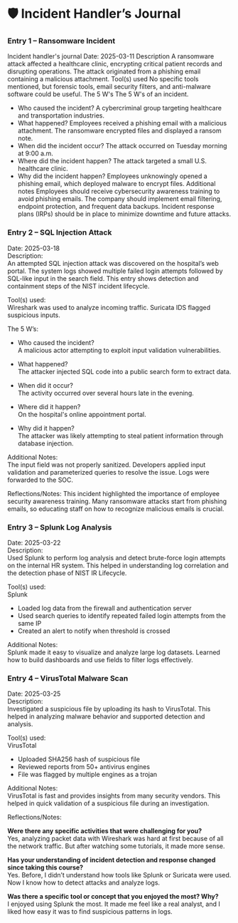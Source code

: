 # 🛡️ Incident Handler’s Journal

### Entry 1 – Ransomware Incident
 Incident handler's journal
Date: 
2025-03-11
	Description
	A ransomware attack affected a healthcare clinic, encrypting critical patient records and disrupting operations. The attack originated from a phishing email containing a malicious attachment.
	Tool(s) used
	No specific tools mentioned, but forensic tools, email security filters, and anti-malware software could be useful.
	The 5 W's 
	The 5 W's of an incident.
* Who caused the incident?
A cybercriminal group targeting healthcare and transportation industries.
* What happened?
Employees received a phishing email with a malicious attachment. The ransomware encrypted files and displayed a ransom note.
* When did the incident occur?
The attack occurred on Tuesday morning at 9:00 a.m.
* Where did the incident happen?
The attack targeted a small U.S. healthcare clinic.
* Why did the incident happen?
Employees unknowingly opened a phishing email, which deployed malware to encrypt files.
	Additional notes
	Employees should receive cybersecurity awareness training to avoid phishing emails.
The company should implement email filtering, endpoint protection, and frequent data backups.
Incident response plans (IRPs) should be in place to minimize downtime and future attacks.

### Entry 2 – SQL Injection Attack
Date: 2025-03-18   
Description:  
An attempted SQL injection attack was discovered on the hospital’s web portal. The system logs showed multiple failed login attempts followed by SQL-like input in the search field. This entry shows detection and containment steps of the NIST incident lifecycle.  

Tool(s) used:  
Wireshark was used to analyze incoming traffic. Suricata IDS flagged suspicious inputs.  

The 5 W’s:  
* Who caused the incident?  
A malicious actor attempting to exploit input validation vulnerabilities.  

* What happened?  
The attacker injected SQL code into a public search form to extract data.  

* When did it occur?  
The activity occurred over several hours late in the evening.  

* Where did it happen?  
On the hospital's online appointment portal.  

* Why did it happen?  
The attacker was likely attempting to steal patient information through database injection.  

Additional Notes:  
The input field was not properly sanitized. Developers applied input validation and parameterized queries to resolve the issue. Logs were forwarded to the SOC.


Reflections/Notes: This incident highlighted the importance of employee security awareness training. Many ransomware attacks start from phishing emails, so educating staff on how to recognize malicious emails is crucial.

### Entry 3 – Splunk Log Analysis
Date: 2025-03-22   
Description:  
Used Splunk to perform log analysis and detect brute-force login attempts on the internal HR system. This helped in understanding log correlation and the detection phase of NIST IR Lifecycle.  

Tool(s) used:  
Splunk  
* Loaded log data from the firewall and authentication server  
* Used search queries to identify repeated failed login attempts from the same IP  
* Created an alert to notify when threshold is crossed  

Additional Notes:  
Splunk made it easy to visualize and analyze large log datasets. Learned how to build dashboards and use fields to filter logs effectively.

### Entry 4 – VirusTotal Malware Scan
Date: 2025-03-25   
Description:  
Investigated a suspicious file by uploading its hash to VirusTotal. This helped in analyzing malware behavior and supported detection and analysis.  

Tool(s) used:  
VirusTotal  
* Uploaded SHA256 hash of suspicious file  
* Reviewed reports from 50+ antivirus engines  
* File was flagged by multiple engines as a trojan  

Additional Notes:  
VirusTotal is fast and provides insights from many security vendors. This helped in quick validation of a suspicious file during an investigation.

Reflections/Notes:

**Were there any specific activities that were challenging for you?**  
Yes, analyzing packet data with Wireshark was hard at first because of all the network traffic. But after watching some tutorials, it made more sense.  

**Has your understanding of incident detection and response changed since taking this course?**  
Yes. Before, I didn’t understand how tools like Splunk or Suricata were used. Now I know how to detect attacks and analyze logs.  

**Was there a specific tool or concept that you enjoyed the most? Why?**  
I enjoyed using Splunk the most. It made me feel like a real analyst, and I liked how easy it was to find suspicious patterns in logs.
